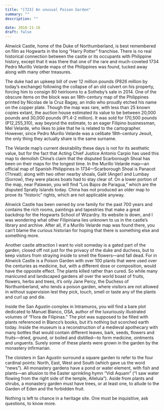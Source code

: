 ```yaml
---
title: "[723] An unusual Poison Garden"
summary: ""
description: ""

date: 2018-11-16
draft: false
---
```


Alnwick Castle, home of the Duke of Northumberland, is best remembered on film as Hogwarts in the long “Harry Potter” franchise. There is no real historical connection between the castle or its occupants with Philippine history, except that it was there that one of the rare and much-coveted 1734 Pedro Murillo Velarde maps of the Philippines was found, tucked away along with many other treasures.

The duke had an upkeep bill of over 12 million pounds (P826 million by today’s exchange) following the collapse of an old culvert on his property, forcing him to consign 80 heirlooms to a Sotheby’s sale in 2014. One of the obscure items on the block was an 18th-century map of the Philippines printed by Nicolas de la Cruz Bagay, an indio who proudly etched his name on the copper plate. Though the map was rare, with less than 25 known copies extant, the auction house estimated its value to be between 20,000 pounds and 30,000 pounds  (P1.4-2 million). It was sold for 170,500 pounds (P12,255,310), way beyond the estimate, to an eager Filipino businessman, Mel Velarde, who likes to joke that he is related to the cartographer. However, since Pedro Murillo Velarde was a celibate 18th-century Jesuit, the only thing they actually share is the same surname.

The Velarde map’s current desirability these days is not for its aesthetic value, but for the fact that Acting Chief Justice Antonio Carpio has used this map to demolish China’s claim that the disputed Scarborough Shoal has been on their maps for the longest time. In the Murillo Velarde map—an official map of Spanish Philippines in 1734—Scarborough Shoal is Panacot (Threat); along with two other nearby shoals, Galit (Anger) and Lumbay (Sorrow), they were places boats had to stay clear of. On a lower portion of the map, near Palawan, you will find “Los Bajos de Paragua,” which are the disputed Spratly Islands today. China has not produced an older map to prove its “historic” rights, which are not applicable anyway.

Alnwick Castle has been owned by one family for the past 700 years and contains the rich rooms, paintings and tapestries that make a great backdrop for the Hogwarts School of Wizardry. Its website is down, and I was wondering what other Filipiniana lies unknown to us in the castle’s library and archive. After all, if a Murillo Velarde map was found there, you can’t blame the curious historian for hoping that there is something else and something more.

Another castle attraction I want to visit someday is a gated part of the garden, closed off not just for the privacy of the duke and duchess, but to keep visitors from straying inside to smell the flowers—and fall dead. For in Alnwick Castle is a Poison Garden with over 100 plants that were used over the centuries as medicine, but, with a different dose or composition, would have the opposite effect. The plants killed rather than cured. So while many manicured and landscaped gardens all over the world boast of fruits, flowers, herbs and trees, it’s only Jane Percy, the Duchess of Northumberland, who tends a poison garden, where visitors are not allowed in without supervision lest they pick, touch, smell or taste any of the plants and curl up and die.

Inside the San Agustin complex in Intramuros, you will find a bare plot dedicated to Manuel Blanco, OSA, author of the luxuriously illustrated volumes of “Flora de Filipinas.” The plot was supposed to be filled with plants referenced in Blanco’s books, but it’s nothing but scorched earth today. Inside the museum is a reconstruction of a medieval apothecary with many bottles that would contain different leaves, bark, seeds, flowers and fruits—dried, ground, or boiled and distilled—to form medicine, ointments and unguents. Surely some of these plants were grown in the garden by the monastery infirmarian.

The cloisters in San Agustin surround a square garden to refer to the four cardinal points: North, East, West and South (which gave us the word “news”). All monastery gardens have a pond or water element, with fish and plants—an allusion to the Easter sprinkling hymn “Vidi Aquam” (“I saw water flowing from the right side of the temple, Alleluia”). Aside from plants and shrubs, a monastery garden must have trees, or at least one, to allude to the Garden of Eden and the forbidden fruit.

Nothing is left to chance in a heritage site. One must be inquisitive, ask questions, to know more.

